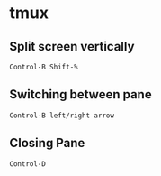 # tmux

## Split screen vertically 

```
Control-B Shift-%
```

## Switching between pane
```
Control-B left/right arrow
```

## Closing Pane
```
Control-D 
```